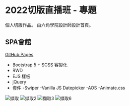 # 2022切版直播班 - 專題
個人切版作品。
由六角學院設計師設計首頁。

## SPA會館
[GitHub Pages](https://yuyu0905.github.io/project-spa/)


*  Bootstrap 5 + SCSS 客製化 
*  RWD
*  EJS 樣板
*  jQuery
*  套件
	-Swiper
	-Vanilla JS Datepicker
	-AOS
	-Animate.css
  
  
![擷取](https://user-images.githubusercontent.com/86718154/197401569-24908a44-75c6-4da1-b893-8087fb88fac7.PNG)
![擷取2](https://user-images.githubusercontent.com/86718154/197401575-ba512abf-f310-4515-a30f-256a0e1edf37.PNG)
![擷取3](https://user-images.githubusercontent.com/86718154/197401579-0bd3156c-add4-4d31-9c83-db712a426a40.PNG)
![擷取6](https://user-images.githubusercontent.com/86718154/197401618-0fa02083-1240-43df-a625-4eda8bf67f83.PNG)
